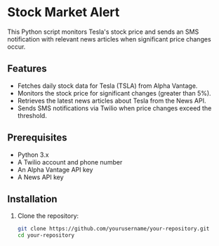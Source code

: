 # Stock Market Alert

This Python script monitors Tesla's stock price and sends an SMS notification with relevant news articles when significant price changes occur.

## Features

- Fetches daily stock data for Tesla (TSLA) from Alpha Vantage.
- Monitors the stock price for significant changes (greater than 5%).
- Retrieves the latest news articles about Tesla from the News API.
- Sends SMS notifications via Twilio when price changes exceed the threshold.

## Prerequisites

- Python 3.x
- A Twilio account and phone number
- An Alpha Vantage API key
- A News API key

## Installation

1. Clone the repository:
   ```bash
   git clone https://github.com/yourusername/your-repository.git
   cd your-repository
